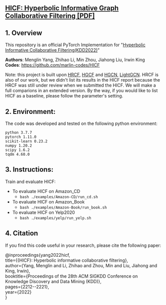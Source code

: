 ## [HICF: Hyperbolic Informative Graph Collaborative Filtering [PDF] ](https://arxiv.org/abs/2207.09051)

## 1. Overview
This repository is an official PyTorch Implementation for "[Hyperbolic Informative Collaborative Filtering(KDD2022)](https://arxiv.org/abs/2207.09051)"

**Authors**: Menglin Yang, Zhihao Li, Min Zhou, Jiahong Liu, Irwin King \
**Codes**: https://github.com/marlin-codes/HICF

Note: this project is built upon [HRCF](https://github.com/marlin-codes/HRCF), [HGCF](https://github.com/layer6ai-labs/HGCF) and [HGCN](https://github.com/HazyResearch/hgcn), [LightGCN](https://github.com/gusye1234/LightGCN-PyTorch). HRCF is also of our work, but we didn't list its results in the HICF report because the HRCF was still under review when we submitted the HICF. We will make a full comparions in an extended version. By the way, if you would like to list HICF as a baseline, please follow the parameter's setting.

<a name="Environment"/>

## 2. Environment:

The code was developed and tested on the following python environment: 
```
python 3.7.7
pytorch 1.11.0
scikit-learn 0.23.2
numpy 1.20.2
scipy 1.6.2
tqdm 4.60.0
```
<a name="instructions"/>

## 3. Instructions:

Train and evaluate HICF:

- To evaluate HICF on Amazon_CD 
  - `bash ./examples/Amazon-CD/run_cd.sh`
- To evaluate HICF on Amazon_Book
   - `bash ./examples/Amazon-Book/run_book.sh`
- To evaluate HICF on Yelp2020
    - `bash ./examples/yelp/run_yelp.sh`

<a name="citation"/>

## 4. Citation

If you find this code useful in your research, please cite the following paper:

@inproceedings{yang2022hicf, \
  title={{HICF}: Hyperbolic informative collaborative filtering}, \
  author={Yang, Menglin and Li, Zhihao and Zhou, Min and Liu, Jiahong and King, Irwin}, \
  booktitle={Proceedings of the 28th ACM SIGKDD Conference on Knowledge Discovery and Data Mining (KDD)},\
  pages={2212--2221},\
  year={2022}\
}
